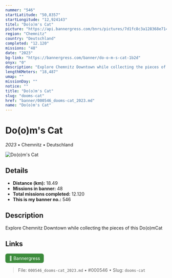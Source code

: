 ```yaml
---
nummer: "546"
startLatitude: "50,8357"
startLongitude: "12,924143"
titel: "Do(o)m's Cat"
picture: "https://api.bannergress.com/bnrs/pictures/7d1fc8c3a128368e7145b50480d99787"
region: "Chemnitz"
country: "Deutschland"
completed: "12.120"
missions: "48"
date: "2023"
bg-link: "https://bannergress.com/banner/do-o-m-s-cat-1b2d"
onyx: "0"
description: "Explore Chemnitz Downtown while collecting the pieces of this Do(o)mCat"
lengthKMeters: "18,487"
umap: ""
missionDay: ""
notice: ""
title: "Do(o)m's Cat"
slug: "dooms-cat"
href: "banner/000546_dooms-cat_2023.md"
name: "Do(o)m's Cat"
---
```

# Do(o)m's Cat

*2023* • Chemnitz • Deutschland

![Do(o)m's Cat](https://api.bannergress.com/bnrs/pictures/7d1fc8c3a128368e7145b50480d99787)



## Details
- **Distance (km):** 18.49
- **Missions in banner:** 48
- **Total missions completed:** 12.120
- **This is my banner no.:** 546



## Description
Explore Chemnitz Downtown while collecting the pieces of this Do(o)mCat



## Links
<a href="https://bannergress.com/banner/do-o-m-s-cat-1b2d" target="_blank" style="display:inline-block;margin-right:8px;padding:6px 12px;background:#3c8b3c;color:#fff;text-decoration:none;border-radius:6px;">🔗 Bannergress</a>



> File: `000546_dooms-cat_2023.md` • #000546 • Slug: `dooms-cat`
